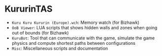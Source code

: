 # KururinTAS

- `Kuru Kuru Kururin (Europe).wch`: Memory watch (for Bizhawk)
- `OoB Viewer`: LUA scripts that shows hidden walls and zones when going out of bounds (for Bizhawk)
- `KuruBot`: Tool that can communicate with the game, simulate the game physics and compute shortest paths between configurations
- `Misc`: Miscellaneous scripts and documentation

